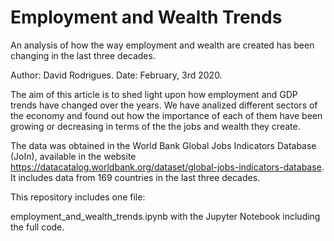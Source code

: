 # Employment and Wealth Trends
An analysis of how the way employment and wealth are created has been changing in the last three decades.

Author: David Rodrigues.
Date: February, 3rd 2020.

The aim of this article is to shed light upon how employment and GDP trends have changed over the years. We have analized different sectors of the economy and found out how the importance of each of them have been growing or decreasing in terms of the the jobs and wealth they create.

The data was obtained in the World Bank Global Jobs Indicators Database (JoIn), available in the website https://datacatalog.worldbank.org/dataset/global-jobs-indicators-database. It includes data from 169 countries in the last three decades.

This repository includes one file:

employment_and_wealth_trends.ipynb with the Jupyter Notebook including the full code.
